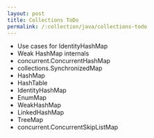 ```yaml
---
layout: post
title: Collections ToDo
permalink: /:collection/java/collections-todo
---
```

* Use cases for IdentityHashMap
* Weak HashMap internals
* concurrent.ConcurrentHashMap
* collections.SynchronizedMap
* HashMap
* HashTable
* IdentityHashMap
* EnumMap
* WeakHashMap
* LinkedHashMap
* TreeMap
* concurrent.ConcurrentSkipListMap
